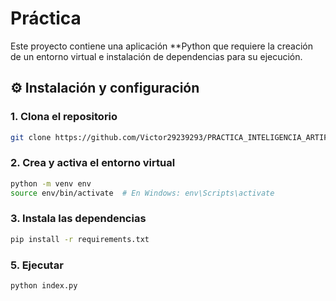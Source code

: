 # Práctica

Este proyecto contiene una aplicación **Python que requiere la creación de un entorno virtual e instalación de dependencias para su ejecución.


## ⚙️ Instalación y configuración

### 1. Clona el repositorio
```bash
git clone https://github.com/Victor29239293/PRACTICA_INTELIGENCIA_ARTIFICIAL.git
```
###  2. Crea y activa el entorno virtual
```bash
python -m venv env
source env/bin/activate  # En Windows: env\Scripts\activate

```
###  3. Instala las dependencias
```bash
pip install -r requirements.txt
```

###  5. Ejecutar
```bash
python index.py
```
